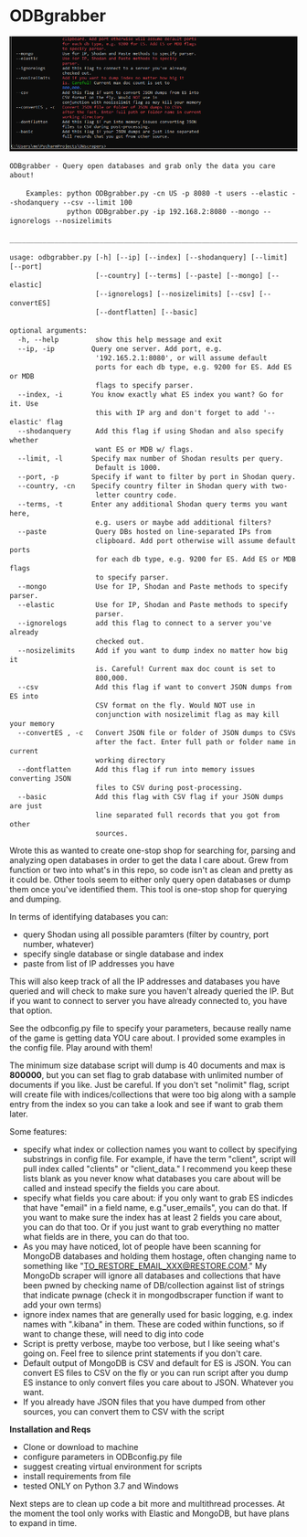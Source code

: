 # ODBgrabber
![](odbdemo2.gif)
```
ODBgrabber - Query open databases and grab only the data you care about!

    Examples: python ODBgrabber.py -cn US -p 8080 -t users --elastic --shodanquery --csv --limit 100
              python ODBgrabber.py -ip 192.168.2:8080 --mongo --ignorelogs --nosizelimits
    _____________________________________________________________________________

usage: odbgrabber.py [-h] [--ip] [--index] [--shodanquery] [--limit] [--port]
                     [--country] [--terms] [--paste] [--mongo] [--elastic]
                     [--ignorelogs] [--nosizelimits] [--csv] [--convertES]
                     [--dontflatten] [--basic]

optional arguments:
  -h, --help         show this help message and exit
  --ip, -ip         Query one server. Add port, e.g.
                     '192.165.2.1:8080', or will assume default
                     ports for each db type, e.g. 9200 for ES. Add ES or MDB
                     flags to specify parser.
  --index, -i       You know exactly what ES index you want? Go for it. Use
                     this with IP arg and don't forget to add '--elastic' flag
  --shodanquery      Add this flag if using Shodan and also specify whether
                     want ES or MDB w/ flags.
  --limit, -l       Specify max number of Shodan results per query.
                     Default is 1000.
  --port, -p        Specify if want to filter by port in Shodan query.
  --country, -cn    Specify country filter in Shodan query with two-
                     letter country code.
  --terms, -t       Enter any additional Shodan query terms you want here,
                     e.g. users or maybe add additional filters?
  --paste            Query DBs hosted on line-separated IPs from
                     clipboard. Add port otherwise will assume default ports
                     for each db type, e.g. 9200 for ES. Add ES or MDB flags
                     to specify parser.
  --mongo            Use for IP, Shodan and Paste methods to specify parser.
  --elastic          Use for IP, Shodan and Paste methods to specify
                     parser.
  --ignorelogs       add this flag to connect to a server you've already
                     checked out.
  --nosizelimits     Add if you want to dump index no matter how big it
                     is. Careful! Current max doc count is set to
                     800,000.
  --csv              Add this flag if want to convert JSON dumps from ES into
                     CSV format on the fly. Would NOT use in
                     conjunction with nosizelimit flag as may kill your memory
  --convertES , -c   Convert JSON file or folder of JSON dumps to CSVs
                     after the fact. Enter full path or folder name in current
                     working directory
  --dontflatten      Add this flag if run into memory issues converting JSON
                     files to CSV during post-processing.
  --basic            Add this flag with CSV flag if your JSON dumps are just
                     line separated full records that you got from other
                     sources.

 ```

Wrote this as wanted to create one-stop shop for searching for, parsing and analyzing open databases in order to get the data I care about. Grew from function or two into what's in this repo, so code isn't as clean and pretty as it could be.
Other tools seem to either only query open databases or dump them once you've identified them. This tool is one-stop shop for querying and dumping.

In terms of identifying databases you can:
* query Shodan using all possible paramters (filter by country, port number, whatever)
* specify single database or single database and index
* paste from list of IP addresses you have

This will also keep track of all the IP addresses and databases you have queried and will check to make sure you haven't already queried the IP. But if you want to connect to server you have already connected to, you have that option.

See the odbconfig.py file to specify your parameters, because really name of the game is getting data YOU care about. I provided some examples in the config file. Play around with them!

The minimum size database script will dump is 40 documents and max is <b>800000</b>, but you can set flag to grab database with unlimited number of documents if you like. Just be careful. If you don't set "nolimit" flag, script will create file with indices/collections that were too big along with a sample entry from the index so you can take a look and see if want to grab them later.

Some features:
* specify what index or collection names you want to collect by specifying substrings in config file. For example, if have the term "client", script will pull index called "clients" or "client_data." I recommend you keep these lists blank as you never know what databases you care about will be called and instead specify the fields you care about.
* specify what fields you care about: if you only want to grab ES indicdes that have  "email" in a field name, e.g."user_emails", you can do that. If you want to make sure the index has at least 2 fields you care about, you can do that too. Or if you just want to grab everything no matter what fields are in there, you can do that too.
* As you may have noticed, lot of people have been scanning for MongoDB databases and holding them hostage, often changing name to something like "TO_RESTORE_EMAIL_XXX@RESTORE.COM." My MongoDb scraper will ignore all databases and collections that have been pwned by checking name of DB/collection against list of strings that indicate pwnage (check it in mongodbscraper function if want to add your own terms)
* ignore index names that are generally used for basic logging, e.g. index names with ".kibana" in them. These are coded within functions, so if want to change these, will need to dig into code
* Script is pretty verbose, maybe too verbose, but I like seeing what's going on. Feel free to silence print statements if you don't care.
* Default output of MongoDB is CSV and default for ES is JSON. You can convert ES files to CSV on the fly or you can run script after you dump ES instance to only convert files you care about to JSON. Whatever you want.
* If you already have JSON files that you have dumped from other sources, you can convert them to CSV with the script

<b>Installation and Reqs</b>
* Clone or download to machine
* configure parameters in ODBconfig.py file
* suggest creating virtual environment for scripts
* install requirements from file
* tested ONLY on Python 3.7 and Windows

Next steps are to clean up code a bit more and multithread processes.
At the moment the tool only works with Elastic and MongoDB, but have plans to expand in time.
